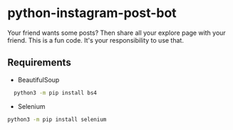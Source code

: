 # python-instagram-post-bot
Your friend wants some posts? Then share all your explore page with your friend.
This is a fun code. It's your responsibility to use that.

## Requirements
- BeautifulSoup
```sh
  python3 -m pip install bs4
```
- Selenium
```sh
python3 -m pip install selenium
```